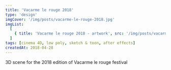 ```yaml
---
title: 'Vacarme le rouge 2018'
type: 'design'
imgCover: '/img/posts/vacarme-le-rouge-2018.jpg'
imgList:
  [
    { title: 'Vacarme le rouge 2018 - artwork', src: '/img/posts/vacarme-le-rouge-2018_1.jpg' },
  ]
tags: [cinema 4D, low poly, sketch & toon, after effects]
createdAt: 2018-04-28
---
```

3D scene for the 2018 edition of Vacarme le rouge festival
<!--more-->